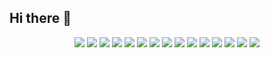 ## Hi there 👋

<p align="center">
  <img src="https://ziadoua.github.io/m3-Markdown-Badges/badges/FastAPI/fastapi2.svg">
  <img src="https://ziadoua.github.io/m3-Markdown-Badges/badges/CSS/css2.svg">
  <img src="https://ziadoua.github.io/m3-Markdown-Badges/badges/Django/django2.svg">
  <img src="https://ziadoua.github.io/m3-Markdown-Badges/badges/Github/github2.svg">
  <img src="https://ziadoua.github.io/m3-Markdown-Badges/badges/HTML/html2.svg">
  <img src="https://ziadoua.github.io/m3-Markdown-Badges/badges/MySQL/mysql2.svg">
  <img src="https://ziadoua.github.io/m3-Markdown-Badges/badges/Neovim/neovim2.svg">
  <img src="https://ziadoua.github.io/m3-Markdown-Badges/badges/PostgreSQL/postgresql2.svg">
  <img src="https://ziadoua.github.io/m3-Markdown-Badges/badges/Python/python2.svg">
  <img src="https://ziadoua.github.io/m3-Markdown-Badges/badges/PyTorch/pytorch2.svg">
  <img src="https://ziadoua.github.io/m3-Markdown-Badges/badges/Telegram/telegram2.svg">
  <img src="https://ziadoua.github.io/m3-Markdown-Badges/badges/TensorFlow/tensorflow2.svg">
  <img src="https://ziadoua.github.io/m3-Markdown-Badges/badges/Twitter/twitter2.svg">
  <img src="https://ziadoua.github.io/m3-Markdown-Badges/badges/VisualStudioCode/visualstudiocode2.svg">  
  <img src="https://ziadoua.github.io/m3-Markdown-Badges/badges/Flask/flask2.svg">  
</p>

